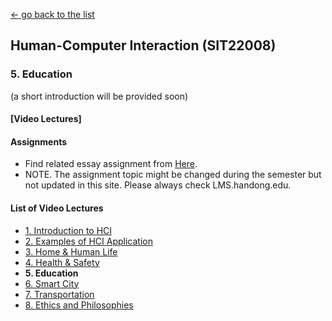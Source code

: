[← go back to the list](README.md)

## Human-Computer Interaction (SIT22008)

### 5. Education

(a short introduction will be provided soon)

#### [Video Lectures]




#### Assignments
- Find related essay assignment from [Here](HCI_Essays.md).
- NOTE. The assignment topic might be changed during the semester but not updated in this site. Please always check LMS.handong.edu.



#### List of Video Lectures
- [1. Introduction to HCI](HCI01.md)
- [2. Examples of HCI Application](HCI02.md)
- [3. Home & Human Life](HCI03.md)
- [4. Health & Safety](HCI04.md)
- **5. Education**
- [6. Smart City](HCI06.md)
- [7. Transportation](HCI07.md)
- [8. Ethics and Philosophies](HCI08.md)